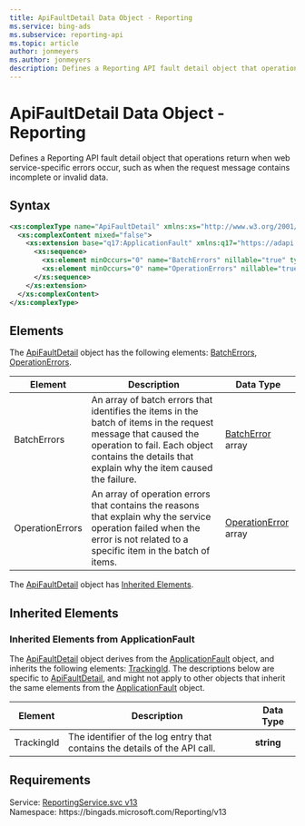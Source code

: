 ```yaml
---
title: ApiFaultDetail Data Object - Reporting
ms.service: bing-ads
ms.subservice: reporting-api
ms.topic: article
author: jonmeyers
ms.author: jonmeyers
description: Defines a Reporting API fault detail object that operations return when web service-specific errors occur, such as when the request message contains incomplete or invalid data.
---
```

# ApiFaultDetail Data Object - Reporting
Defines a Reporting API fault detail object that operations return when web service-specific errors occur, such as when the request message contains incomplete or invalid data.

## Syntax
```xml
<xs:complexType name="ApiFaultDetail" xmlns:xs="http://www.w3.org/2001/XMLSchema">
  <xs:complexContent mixed="false">
    <xs:extension base="q17:ApplicationFault" xmlns:q17="https://adapi.microsoft.com">
      <xs:sequence>
        <xs:element minOccurs="0" name="BatchErrors" nillable="true" type="tns:ArrayOfBatchError" />
        <xs:element minOccurs="0" name="OperationErrors" nillable="true" type="tns:ArrayOfOperationError" />
      </xs:sequence>
    </xs:extension>
  </xs:complexContent>
</xs:complexType>
```

## <a name="elements"></a>Elements

The [ApiFaultDetail](apifaultdetail.md) object has the following elements: [BatchErrors](#batcherrors), [OperationErrors](#operationerrors).

|Element|Description|Data Type|
|-----------|---------------|-------------|
|<a name="batcherrors"></a>BatchErrors|An array of batch errors that identifies the items in the batch of items in the request message that caused the operation to fail. Each object contains the details that explain why the item caused the failure.|[BatchError](batcherror.md) array|
|<a name="operationerrors"></a>OperationErrors|An array of operation errors that contains the reasons that explain why the service operation failed when the error is not related to a specific item in the batch of items.|[OperationError](operationerror.md) array|

The [ApiFaultDetail](apifaultdetail.md) object has [Inherited Elements](#inheritedelements).

## <a name="inheritedelements"></a>Inherited Elements

### <a name="inheritedelementsapplicationfault"></a>Inherited Elements from ApplicationFault
The [ApiFaultDetail](apifaultdetail.md) object derives from the [ApplicationFault](applicationfault.md) object, and inherits the following elements: [TrackingId](#trackingid). The descriptions below are specific to [ApiFaultDetail](apifaultdetail.md), and might not apply to other objects that inherit the same elements from the [ApplicationFault](applicationfault.md) object.  

|Element|Description|Data Type|
|-----------|---------------|-------------|
|<a name="trackingid"></a>TrackingId|The identifier of the log entry that contains the details of the API call.|**string**|

## Requirements
Service: [ReportingService.svc v13](https://reporting.api.bingads.microsoft.com/Api/Advertiser/Reporting/v13/ReportingService.svc)  
Namespace: https\://bingads.microsoft.com/Reporting/v13  

